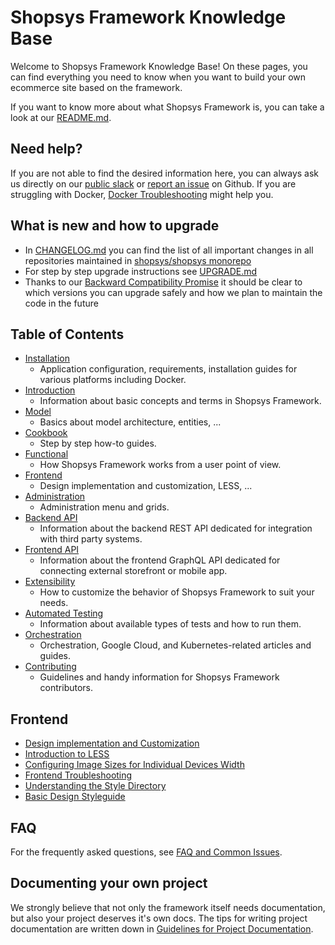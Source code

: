 # Shopsys Framework Knowledge Base
Welcome to Shopsys Framework Knowledge Base!
On these pages, you can find everything you need to know when you want to build your own ecommerce site based on the framework.

If you want to know more about what Shopsys Framework is, you can take a look at our [README.md](https://github.com/shopsys/shopsys/blob/master/README.md).

## Need help?
If you are not able to find the desired information here, you can always ask us directly on our [public slack](http://slack.shopsys-framework.com/) or [report an issue](https://github.com/shopsys/shopsys/issues/new) on Github.
If you are struggling with Docker, [Docker Troubleshooting](./docker/docker-troubleshooting.md) might help you.

## What is new and how to upgrade
* In [CHANGELOG.md](https://github.com/shopsys/shopsys/blob/master/CHANGELOG.md) you can find the list of all important changes in all repositories maintained in [shopsys/shopsys monorepo](https://github.com/shopsys/shopsys/)
* For step by step upgrade instructions see [UPGRADE.md](https://github.com/shopsys/shopsys/blob/master/UPGRADE.md)
* Thanks to our [Backward Compatibility Promise](./contributing/backward-compatibility-promise.md) it should be clear to which versions you can upgrade safely and how we plan to maintain the code in the future

## Table of Contents
* [Installation](./installation/index.md)
    * Application configuration, requirements, installation guides for various platforms including Docker.
* [Introduction](./introduction/index.md)
    * Information about basic concepts and terms in Shopsys Framework.
* [Model](./model/index.md)
    * Basics about model architecture, entities, ...
* [Cookbook](./cookbook/index.md)
    * Step by step how-to guides.
* [Functional](./functional/index.md)
    * How Shopsys Framework works from a user point of view.
* [Frontend](./frontend/index.md)
    * Design implementation and customization, LESS, ...
* [Administration](./administration/index.md)
    * Administration menu and grids.
* [Backend API](./backend-api)
    * Information about the backend REST API dedicated for integration with third party systems.
* [Frontend API](./frontend-api)
    * Information about the frontend GraphQL API dedicated for connecting external storefront or mobile app.
* [Extensibility](./extensibility/index.md)
    * How to customize the behavior of Shopsys Framework to suit your needs.
* [Automated Testing](./automated-testing/index.md)
    * Information about available types of tests and how to run them.
* [Orchestration](./kubernetes/index.md)
    * Orchestration, Google Cloud, and Kubernetes-related articles and guides.
* [Contributing](./contributing/index.md)
    * Guidelines and handy information for Shopsys Framework contributors.

## Frontend
* [Design implementation and Customization](./frontend/design-implementation-and-customization.md)
* [Introduction to LESS](./frontend/introduction-to-less.md)
* [Configuring Image Sizes for Individual Devices Width](./frontend/configuring-image-sizes-for-individual-devices-width.md)
* [Frontend Troubleshooting](./frontend/frontend-troubleshooting.md)
* [Understanding the Style Directory](./frontend/understanding-the-style-directory.md)
* [Basic Design Styleguide](frontend/basic-design-styleguide.md)

## FAQ
For the frequently asked questions, see [FAQ and Common Issues](./introduction/faq-and-common-issues.md).

## Documenting your own project
We strongly believe that not only the framework itself needs documentation, but also your project deserves it's own docs. The tips for writing project documentation are written down in [Guidelines for Project Documentation](./project/guidelines-for-project-documentation.md).
